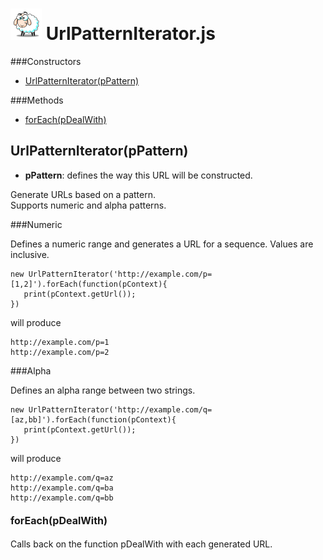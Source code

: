 ![Emitter](src/main/images/sheepVeryVerySmall.png) UrlPatternIterator.js
=====


###Constructors
- [UrlPatternIterator(pPattern)](#1614101520)

###Methods
- [forEach(pDealWith)](#858050053) 


<a name="1614101520">UrlPatternIterator</a>(pPattern)
-----

- <b>pPattern</b>: defines the way this URL will be constructed.

Generate URLs based on a pattern.  
Supports numeric and alpha patterns.

###Numeric

Defines a numeric range and generates a URL for a sequence.  Values are inclusive.

    new UrlPatternIterator('http://example.com/p=[1,2]').forEach(function(pContext){
       print(pContext.getUrl());
    })
    
will produce

    http://example.com/p=1
    http://example.com/p=2
    
###Alpha

Defines an alpha range between two strings.  

    new UrlPatternIterator('http://example.com/q=[az,bb]').forEach(function(pContext){
       print(pContext.getUrl());
    })
    
will produce

    http://example.com/q=az
    http://example.com/q=ba
    http://example.com/q=bb

#### <a style="font-size:16px;" name="858050053">forEach</a><span style="font-size:16px;">(pDealWith)</span>
Calls back on the function pDealWith with each generated URL.

